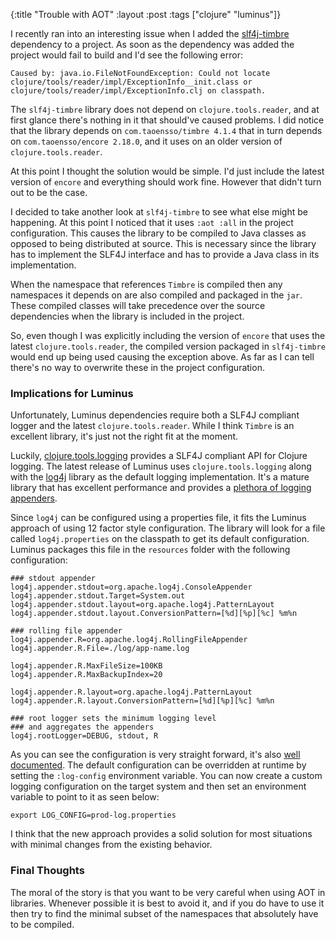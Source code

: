 {:title "Trouble with AOT"
 :layout :post
 :tags ["clojure" "luminus"]}
 
I recently ran into an interesting issue when I added the [slf4j-timbre](https://github.com/fzakaria/slf4j-timbre) dependency to a project. As soon as the dependency was added the project would fail to build and I'd see the following error:

```
Caused by: java.io.FileNotFoundException: Could not locate clojure/tools/reader/impl/ExceptionInfo__init.class or clojure/tools/reader/impl/ExceptionInfo.clj on classpath.
```

The `slf4j-timbre` library does not depend on `clojure.tools.reader`, and at first glance there's nothing in it that should've caused problems. I did notice that the library depends on `com.taoensso/timbre 4.1.4` that in turn depends on `com.taoensso/encore 2.18.0`, and it uses on an older version of `clojure.tools.reader`.

At this point I thought the solution would be simple. I'd just include the latest version of `encore` and everything should work fine. However that didn't turn out to be the case.

I decided to take another look at `slf4j-timbre` to see what else might be happening. At this point I noticed that it uses `:aot :all` in the project configuration. This causes the library to be compiled to Java classes as opposed to being distributed at source. This is necessary since the library has to implement the SLF4J interface and has to provide a Java class in its implementation.

When the namespace that references `Timbre` is compiled then any namespaces it depends on are also compiled and packaged in the `jar`. These compiled classes will take precedence over the source dependencies when the library is included in the project.

So, even though I was explicitly including the version of `encore` that uses the latest `clojure.tools.reader`, the compiled version packaged in `slf4j-timbre` would end up being used causing the exception above. As far as I can tell there's no way to overwrite these in the project configuration.

### Implications for Luminus

Unfortunately, Luminus dependencies require both a SLF4J compliant logger and the latest `clojure.tools.reader`. While I think `Timbre` is an excellent library, it's just not the right fit at the moment.

Luckily, [clojure.tools.logging](https://github.com/clojure/tools.logging) provides a SLF4J compliant API for Clojure logging. The latest release of Luminus uses `clojure.tools.logging` along with the [log4j](https://logging.apache.org/log4j/2.x/) library as the default logging implementation. It's a mature library that has excellent performance and provides a [plethora of logging appenders](https://logging.apache.org/log4j/2.x/manual/appenders.html).


Since `log4j` can be configured using a properties file, it fits the Luminus approach of using 12 factor style configuration. The library will look for a file called `log4j.properties` on the classpath to get its default configuration. Luminus packages this file in the `resources` folder with the following configuration:

```
### stdout appender
log4j.appender.stdout=org.apache.log4j.ConsoleAppender
log4j.appender.stdout.Target=System.out
log4j.appender.stdout.layout=org.apache.log4j.PatternLayout
log4j.appender.stdout.layout.ConversionPattern=[%d][%p][%c] %m%n

### rolling file appender
log4j.appender.R=org.apache.log4j.RollingFileAppender
log4j.appender.R.File=./log/app-name.log

log4j.appender.R.MaxFileSize=100KB
log4j.appender.R.MaxBackupIndex=20

log4j.appender.R.layout=org.apache.log4j.PatternLayout
log4j.appender.R.layout.ConversionPattern=[%d][%p][%c] %m%n

### root logger sets the minimum logging level
### and aggregates the appenders
log4j.rootLogger=DEBUG, stdout, R
```

As you can see the configuration is very straight forward, it's also [well documented](https://logging.apache.org/log4j/2.x/manual/configuration.html#Properties). The default configuration can be overridden at runtime by setting the `:log-config` environment variable. You can now create a custom logging configuration on the target system and then set an environment variable to point to it as seen below:

```
export LOG_CONFIG=prod-log.properties
```

I think that the new approach provides a solid solution for most situations with minimal changes from the existing behavior.

### Final Thoughts

The moral of the story is that you want to be very careful when using AOT in libraries. Whenever possible it is best to avoid it, and if you do have to use it then try to find the minimal subset of the namespaces that absolutely have to be compiled.